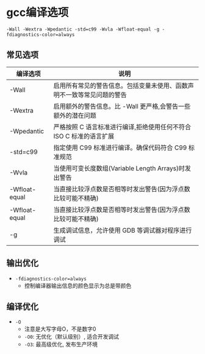 # gcc编译选项

`-Wall -Wextra -Wpedantic -std=c99 -Wvla -Wfloat-equal -g -fdiagnostics-color=always`

## 常见选项

| 编译选项       | 说明                                                                   |
|----------------|------------------------------------------------------------------------|
| -Wall          | 启用所有常见的警告信息。包括变量未使用、函数声明不一致等常见问题的警告 |
| -Wextra        | 启用额外的警告信息。比 -Wall 更严格,会警告一些额外的潜在问题           |
| -Wpedantic     | 严格按照 C 语言标准进行编译,拒绝使用任何不符合 ISO C 标准的语言扩展    |
| -std=c99       | 指定使用 C99 标准进行编译。确保代码符合 C99 标准规范                   |
| -Wvla          | 当使用可变长度数组(Variable Length Arrays)时发出警告                   |
| -Wfloat-equal  | 当直接比较浮点数是否相等时发出警告(因为浮点数比较可能不精确)           |
| -Wfloat-equal  | 当直接比较浮点数是否相等时发出警告(因为浮点数比较可能不精确)           |
| -g             | 生成调试信息，允许使用 GDB 等调试器对程序进行调试                      |

## 输出优化

- `-fdiagnostics-color=always`
  - 控制编译器输出信息的颜色显示为总是带颜色

## 编译优化

- `-O`
  - 注意是大写字母O，不是数字0
  - `-O0`: 无优化（默认级别）, 适合开发调试
  - `-O3`: 最高级优化, 发布生产环境
